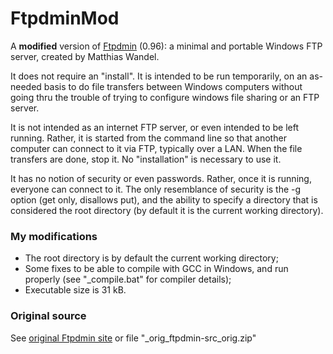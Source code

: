 FtpdminMod
==========

A **modified** version of [Ftpdmin](https://www.sentex.ca/~mwandel/ftpdmin/) (0.96): a minimal and portable Windows FTP server, created by Matthias Wandel.

It does not require an "install". It is intended to be run temporarily, on an as-needed basis to do file transfers between Windows computers without going thru the trouble of trying to configure windows file sharing or an FTP server.

It is not intended as an internet FTP server, or even intended to be left running. Rather, it is started from the command line so that another computer can connect to it via FTP, typically over a LAN. When the file transfers are done, stop it. No "installation" is necessary to use it.

It has no notion of security or even passwords. Rather, once it is running, everyone can connect to it. The only resemblance of security is the -g option (get only, disallows put), and the ability to specify a directory that is considered the root directory (by default it is the current working directory).

### My modifications ###
* The root directory is by default the current working directory;
* Some fixes to be able to compile with GCC in Windows, and run properly (see "\_compile.bat" for compiler details);
* Executable size is 31 kB.

### Original source ###
See [original Ftpdmin site](https://www.sentex.ca/~mwandel/ftpdmin/) or file "\_orig_ftpdmin-src_orig.zip"
